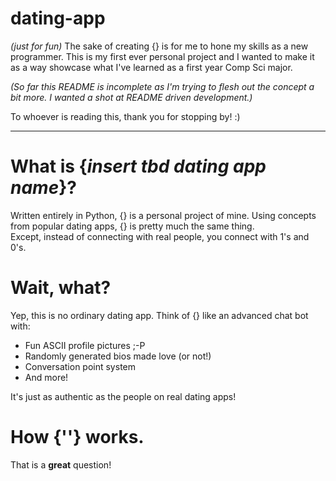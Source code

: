 # dating-app
_(just for fun)_
The sake of creating {} is for me to hone my skills as a new programmer. This is my first ever personal project and I wanted to make it as a way showcase what I've learned as a first year Comp Sci major.

_(So far this README is incomplete as I'm trying to flesh out the concept a bit more. I wanted a shot at README driven development.)_

To whoever is reading this, thank you for stopping by! :)

---

# What is {_insert tbd dating app name_}?
  Written entirely in Python, {} is a personal project of mine. Using concepts from popular dating apps, {} is pretty much the same thing.  
  Except, instead of connecting with real people, you connect with 1's and 0's.
  
# Wait, what?
  Yep, this is no ordinary dating app. Think of {} like an advanced chat bot with:  
  - Fun ASCII profile pictures ;-P
  - Randomly generated bios made love (or not!)
  - Conversation point system
  - And more!  

It's just as authentic as the people on real dating apps!

# How {''} works.
  That is a **great** question!
  
<!-- Now what? -->
<!-- gonna add more later -->
